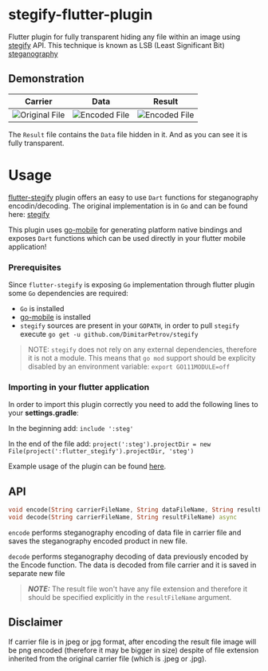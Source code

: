 # stegify-flutter-plugin

Flutter plugin for fully transparent hiding any file within an image using [stegify](https://github.com/DimitarPetrov/stegify) API. 
This technique is known as LSB (Least Significant Bit) [steganography](https://en.wikipedia.org/wiki/steganography)

## Demonstration

| Carrier                                | Data                                | Result                                               |
| ---------------------------------------| ------------------------------------|------------------------------------------------------|
| ![Original File](https://github.com/DimitarPetrov/stegify/blob/master/examples/street.jpeg) | ![Encoded File](https://github.com/DimitarPetrov/stegify/blob/master/examples/lake.jpeg) | ![Encoded File](https://github.com/DimitarPetrov/stegify/blob/master/examples/test_decode.jpeg) |

The `Result` file contains the `Data` file hidden in it. And as you can see it is fully transparent.

# Usage
[flutter-stegify](https://pub.dev/packages/flutter_stegify) plugin offers an easy to use `Dart` functions for steganography encodin/decoding.
The original implementation is in `Go` and can be found here: [stegify](https://github.com/DimitarPetrov/stegify)

This plugin uses [go-mobile](https://github.com/golang/mobile) for generating platform native bindings
and exposes `Dart` functions which can be used directly in your flutter mobile application!

### Prerequisites

Since `flutter-stegify` is exposing `Go` implementation through flutter plugin some `Go` dependencies are required:
- `Go` is installed
- [go-mobile](https://github.com/golang/go/wiki/Mobile) is installed
- `stegify` sources are present in your `GOPATH`, in order to pull `stegify` execute `go get -u github.com/DimitarPetrov/stegify`

> NOTE: `stegify` does not rely on any external dependencies, therefore it is not a module. This means that `go mod` support should be explicity disabled by an environment variable: `export GO111MODULE=off`

### Importing in your flutter application

In order to import this plugin correctly you need to add the following lines to your **settings.gradle**:

In the beginning add: `include ':steg'`

In the end of the file add: `project(':steg').projectDir = new File(project(':flutter_stegify').projectDir, 'steg')`

Example usage of the plugin can be found [here](https://github.com/DimitarPetrov/stegify-mobile/blob/6b196690fa7f1db18eba387f49bec22f9a7de847/android/settings.gradle).

## API

```dart
void encode(String carrierFileName, String dataFileName, String resultFileName) async
void decode(String carrierFileName, String resultFileName) async
``` 

`encode` performs steganography encoding of data file in carrier file and saves the steganography encoded product in new file.

`decode` performs steganography decoding of data previously encoded by the Encode function.
The data is decoded from file carrier and it is saved in separate new file

> **_NOTE:_**  The result file won't have any file extension and therefore it should be specified explicitly
in the `resultFileName` argument.

## Disclaimer

If carrier file is in jpeg or jpg format, after encoding the result file image will be png encoded (therefore it may be bigger in size)
despite of file extension inherited from the original carrier file (which is .jpeg or .jpg).
